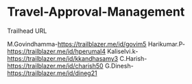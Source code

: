 # Travel-Approval-Management

Trailhead URL

M.Govindhamma-https://trailblazer.me/id/govim5
Harikumar.P-https://trailblazer.me/id/hperumal4
Kaliselvi.k-https://trailblazer.me/id/kkandhasamy3
C.Harish-https://trailblazer.me/id/charish50
 G.Dinesh-https://trailblazer.me/id/dineg21
